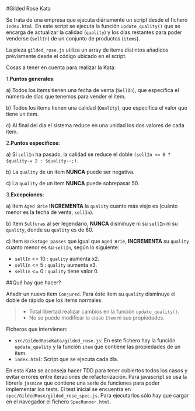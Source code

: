 #Gilded Rose Kata 

Se trata de una empresa que ejecuta diáriamente un script desde el fichero `index.html`. En este script se ejecuta 
la función `update_quality()` que se encarga de actualizar la calidad (`quality`) y los días restantes para poder
venderse (`sellIn`) de un conjunto de productos (`items`). 

La pieza `gilded_rose.js` utiliza un array de items distintos añadidos préviamente desde el código ubicado en el script.

Cosas a tener en cuenta para realizar la Kata:

1.**Puntos generales**:

a) Todos los items tienen una fecha de venta (`SellIn`), que especifica el número de días que tenemos para vender el item.

b) Todos los items tienen una calidad (`Quality`), que especifica el valor que tiene un item.

c) Al final del día el sistema reduce en una unidad los dos valores de cada item.

2.**Puntos especificos**:

a) Si `sellIn` ha pasado, la calidad se reduce el doble `(sellIn <= 0 ? $quality-= 2 : $quality--;)`.

b) La `quality` de un item **NUNCA** puede ser negativa.

c) La `quality` de un item **NUNCA** puede sobrepasar 50.

3.**Excepciones**:

a) Item `Aged Brie` **INCREMENTA** la `quality` cuanto más viejo es (cuánto menor es la fecha de venta, `sellIn`).

b) Item `Sulfuras` al ser legendario, **NUNCA** disminuye ni su `sellIn` ni su `quality`, donde su `quality` es de 80.

c) Item `Backstage passes` que igual que `Aged Brie`, **INCREMENTA** su `quality` cuanto menor es su `sellIn`, según 
lo siguiente:
* `sellIn` <= 10 : `quality` aumenta x2.
* `sellIn` <= 5 : `quality` aumenta x3.
* `sellIn` <= 0 : `quality` tiene valor 0.


##Qué hay que hacer?

Añadir un nuevo item `Conjured`. Para éste item su `quality` disminuye el doble de rápido que los items normales. 

> * Total libertad realizar cambios en la función `update_quality()`.
> * No se puede modificar la clase `Item` ni sus propiedades.

Ficheros que intervienen:

- `src/GildedRoseKata/gilded_rose.js`: En este fichero hay la función `update_quality` y la función `item` que contiene
 las propiedades de un item.
- `index.html`: Script que se ejecuta cada día.

En esta Kata se aconseja hacer TDD para tener cubiertos todos los casos y evitar errores entre iteraciones de
refactorización. Para javascript se usa la librería `jasmine` que contiene una serie de funciones para poder implementar
los tests. El test inicial se encuentra en `spec/GildedRose/gilded_rose_spec.js`. Para ejecutarlos sólo hay que cargar
en el navegador el fichero `SpecRunner.html`.
